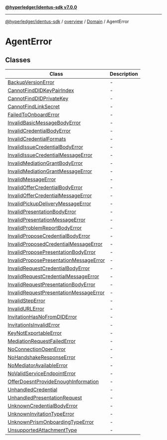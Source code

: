[**@hyperledger/identus-sdk v7.0.0**](../../../../../README.md)

***

[@hyperledger/identus-sdk](../../../../../README.md) / [overview](../../../../README.md) / [Domain](../../README.md) / AgentError

# AgentError

## Classes

| Class | Description |
| ------ | ------ |
| [BackupVersionError](classes/BackupVersionError.md) | - |
| [CannotFindDIDKeyPairIndex](classes/CannotFindDIDKeyPairIndex.md) | - |
| [CannotFindDIDPrivateKey](classes/CannotFindDIDPrivateKey.md) | - |
| [CannotFindLinkSecret](classes/CannotFindLinkSecret.md) | - |
| [FailedToOnboardError](classes/FailedToOnboardError.md) | - |
| [InvalidBasicMessageBodyError](classes/InvalidBasicMessageBodyError.md) | - |
| [InvalidCredentialBodyError](classes/InvalidCredentialBodyError.md) | - |
| [InvalidCredentialFormats](classes/InvalidCredentialFormats.md) | - |
| [InvalidIssueCredentialBodyError](classes/InvalidIssueCredentialBodyError.md) | - |
| [InvalidIssueCredentialMessageError](classes/InvalidIssueCredentialMessageError.md) | - |
| [InvalidMediationGrantBodyError](classes/InvalidMediationGrantBodyError.md) | - |
| [InvalidMediationGrantMessageError](classes/InvalidMediationGrantMessageError.md) | - |
| [InvalidMessageError](classes/InvalidMessageError.md) | - |
| [InvalidOfferCredentialBodyError](classes/InvalidOfferCredentialBodyError.md) | - |
| [InvalidOfferCredentialMessageError](classes/InvalidOfferCredentialMessageError.md) | - |
| [InvalidPickupDeliveryMessageError](classes/InvalidPickupDeliveryMessageError.md) | - |
| [InvalidPresentationBodyError](classes/InvalidPresentationBodyError.md) | - |
| [InvalidPresentationMessageError](classes/InvalidPresentationMessageError.md) | - |
| [InvalidProblemReportBodyError](classes/InvalidProblemReportBodyError.md) | - |
| [InvalidProposeCredentialBodyError](classes/InvalidProposeCredentialBodyError.md) | - |
| [InvalidProposedCredentialMessageError](classes/InvalidProposedCredentialMessageError.md) | - |
| [InvalidProposePresentationBodyError](classes/InvalidProposePresentationBodyError.md) | - |
| [InvalidProposePresentationMessageError](classes/InvalidProposePresentationMessageError.md) | - |
| [InvalidRequestCredentialBodyError](classes/InvalidRequestCredentialBodyError.md) | - |
| [InvalidRequestCredentialMessageError](classes/InvalidRequestCredentialMessageError.md) | - |
| [InvalidRequestPresentationBodyError](classes/InvalidRequestPresentationBodyError.md) | - |
| [InvalidRequestPresentationMessageError](classes/InvalidRequestPresentationMessageError.md) | - |
| [InvalidStepError](classes/InvalidStepError.md) | - |
| [InvalidURLError](classes/InvalidURLError.md) | - |
| [InvitationHasNoFromDIDError](classes/InvitationHasNoFromDIDError.md) | - |
| [InvitationIsInvalidError](classes/InvitationIsInvalidError.md) | - |
| [KeyNotExportableError](classes/KeyNotExportableError.md) | - |
| [MediationRequestFailedError](classes/MediationRequestFailedError.md) | - |
| [NoConnectionOpenError](classes/NoConnectionOpenError.md) | - |
| [NoHandshakeResponseError](classes/NoHandshakeResponseError.md) | - |
| [NoMediatorAvailableError](classes/NoMediatorAvailableError.md) | - |
| [NoValidServiceEndpointError](classes/NoValidServiceEndpointError.md) | - |
| [OfferDoesntProvideEnoughInformation](classes/OfferDoesntProvideEnoughInformation.md) | - |
| [UnhandledCredential](classes/UnhandledCredential.md) | - |
| [UnhandledPresentationRequest](classes/UnhandledPresentationRequest.md) | - |
| [UnknownCredentialBodyError](classes/UnknownCredentialBodyError.md) | - |
| [UnknownInvitationTypeError](classes/UnknownInvitationTypeError.md) | - |
| [UnknownPrismOnboardingTypeError](classes/UnknownPrismOnboardingTypeError.md) | - |
| [UnsupportedAttachmentType](classes/UnsupportedAttachmentType.md) | - |

